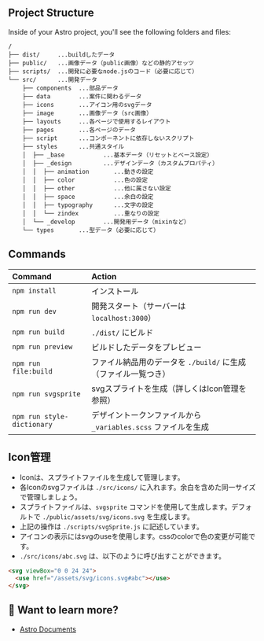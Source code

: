 ## Project Structure

Inside of your Astro project, you'll see the following folders and files:

```
/
├── dist/     ...buildしたデータ
├── public/   ...画像データ（public画像）などの静的アセッツ
├── scripts/  ...開発に必要なnode.jsのコード（必要に応じて）
└── src/      ...開発データ
	├── components  ...部品データ
	├── data        ...案件に関わるデータ
	├── icons       ...アイコン用のsvgデータ
	├── image       ...画像データ（src画像）
	├── layouts     ...各ページで使用するレイアウト
	├── pages       ...各ページのデータ
	├── script      ...コンポーネントに依存しないスクリプト
	├── styles      ...共通スタイル
	│  ├── _base           ...基本データ（リセットとベース設定）
	│  ├── _design         ...デザインデータ（カスタムプロパティ）
	│  │  ├── animation       ...動きの設定
	│  │  ├── color           ...色の設定
	│  │  ├── other           ...他に属さない設定
	│  │  ├── space           ...余白の設定
	│  │  ├── typography      ...文字の設定
	│  │  └── zindex          ...重なりの設定
	│  └── _develop        ...開発用データ（mixinなど）
	└── types       ...型データ（必要に応じて）
```

## Commands

| Command                    | Action                                                          |
| :------------------------- | :-------------------------------------------------------------- |
| `npm install`              | インストール                                                    |
| `npm run dev`              | 開発スタート（サーバーは `localhost:3000`）                     |
| `npm run build`            | `./dist/` にビルド                                              |
| `npm run preview`          | ビルドしたデータをプレビュー                                    |
| `npm run file:build`       | ファイル納品用のデータを `./build/` に生成（ファイル一覧つき）  |
| `npm run svgsprite`        | svgスプライトを生成（詳しくはIcon管理を参照）                   |
| `npm run style-dictionary` | デザイントークンファイルから `_variables.scss` ファイルを生成　 |

## Icon管理

- Iconは、スプライトファイルを生成して管理します。
- 各Iconのsvgファイルは `./src/icons/` に入れます。余白を含めた同一サイズで管理しましょう。
- スプライトファイルは、`svgsprite` コマンドを使用して生成します。デフォルトで `./public/assets/svg/icons.svg` を生成します。
- 上記の操作は `./scripts/svgSprite.js` に記述しています。
- アイコンの表示にはsvgのuseを使用します。cssのcolorで色の変更が可能です。
- `./src/icons/abc.svg` は、以下のように呼び出すことができます。

```html
<svg viewBox="0 0 24 24">
  <use href="/assets/svg/icons.svg#abc"></use>
</svg>
```

## 👀 Want to learn more?

- [Astro Documents](https://docs.astro.build)
